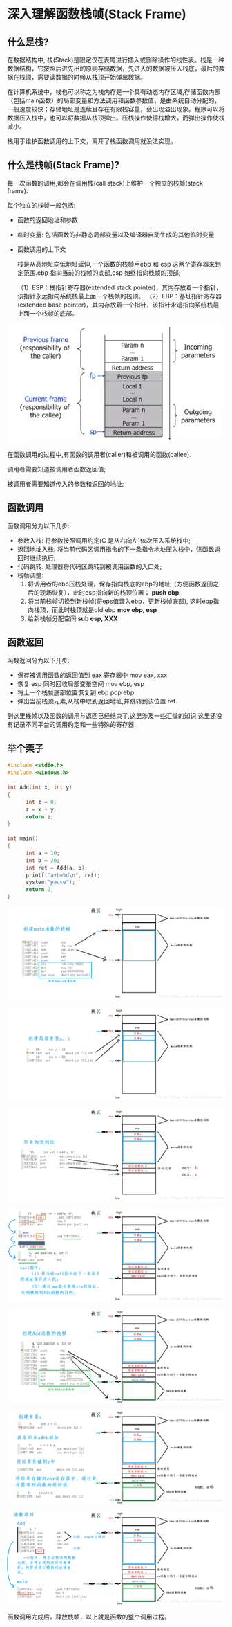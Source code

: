 # 深入理解函数栈帧(Stack Frame)

## 什么是栈?

在数据结构中, 栈(Stack)是限定仅在表尾进行插入或删除操作的线性表。栈是一种数据结构，它按照后进先出的原则存储数据，先进入的数据被压入栈底，最后的数据在栈顶，需要读数据的时候从栈顶开始弹出数据。

在计算机系统中，栈也可以称之为栈内存是一个具有动态内存区域,存储函数内部（包括main函数）的局部变量和方法调用和函数参数值，是由系统自动分配的，一般速度较快；存储地址是连续且存在有限栈容量，会出现溢出现象。程序可以将数据压入栈中，也可以将数据从栈顶弹出。压栈操作使得栈增大，而弹出操作使栈减小。

栈用于维护函数调用的上下文，离开了栈函数调用就没法实现。

## 什么是栈帧(Stack Frame)?

每一次函数的调用,都会在调用栈(call stack)上维护一个独立的栈帧(stack frame).

每个独立的栈帧一般包括:

* 函数的返回地址和参数

* 临时变量: 包括函数的非静态局部变量以及编译器自动生成的其他临时变量

* 函数调用的上下文

    栈是从高地址向低地址延伸,一个函数的栈帧用ebp 和 esp 这两个寄存器来划定范围.ebp 指向当前的栈帧的底部,esp 始终指向栈帧的顶部;

    （1）ESP：栈指针寄存器(extended stack pointer)，其内存放着一个指针，该指针永远指向系统栈最上面一个栈帧的栈顶。
    （2）EBP：基址指针寄存器(extended base pointer)，其内存放着一个指针，该指针永远指向系统栈最上面一个栈帧的底部。

![栈帧1](./resource/stackFrame/stackframe1.jpg)

在函数调用的过程中,有函数的调用者(caller)和被调用的函数(callee).

调用者需要知道被调用者函数返回值;

被调用者需要知道传入的参数和返回的地址;

## 函数调用

函数调用分为以下几步:

* 参数入栈: 将参数按照调用约定(C 是从右向左)依次压入系统栈中;
* 返回地址入栈: 将当前代码区调用指令的下一条指令地址压入栈中，供函数返回时继续执行;
* 代码跳转: 处理器将代码区跳转到被调用函数的入口处;
* 栈帧调整:
    1. 将调用者的ebp压栈处理，保存指向栈底的ebp的地址（方便函数返回之后的现场恢复），此时esp指向新的栈顶位置； **push ebp**
    2. 将当前栈帧切换到新栈帧(将eps值装入ebp，更新栈帧底部), 这时ebp指向栈顶，而此时栈顶就是old ebp  **mov ebp, esp**
    3. 给新栈帧分配空间 **sub esp, XXX**

## 函数返回

函数返回分为以下几步:

* 保存被调用函数的返回值到 eax 寄存器中 mov eax, xxx
* 恢复 esp 同时回收局部变量空间 mov ebp, esp
* 将上一个栈帧底部位置恢复到 ebp pop ebp
* 弹出当前栈顶元素,从栈中取到返回地址,并跳转到该位置 ret

到这里栈帧以及函数的调用与返回已经结束了,这里涉及一些汇编的知识,这里还没有记录不同平台的调用约定和一些特殊的寄存器.

## 举个栗子

```C
#include <stdio.h>
#include <windows.h>

int Add(int x, int y)
{
      int z = 0;
      z = x + y;
      return z;
}

int main()
{
      int a = 10;
      int b = 20;
      int ret = Add(a, b);
      printf("a+b=%d\n", ret);
      system("pause");
      return 0;
}
```

![栈帧2](./resource/stackFrame/stackframe2.png)

![栈帧3](./resource/stackFrame/stackframe3.png)

![栈帧4](./resource/stackFrame/stackframe4.png)

![栈帧5](./resource/stackFrame/stackframe5.png)

![栈帧6](./resource/stackFrame/stackframe6.png)

![栈帧7](./resource/stackFrame/stackframe7.png)

![栈帧8](./resource/stackFrame/stackframe8.png)

函数调用完成后，释放栈帧，以上就是函数的整个调用过程。
